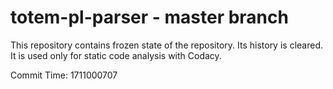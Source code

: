 # totem-pl-parser - master branch

This repository contains frozen state of the repository.
Its history is cleared. It is used only for static code
analysis with Codacy.

Commit Time: 1711000707